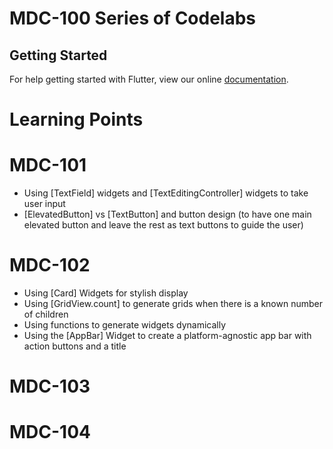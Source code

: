 # MDC-100 Series of Codelabs

## Getting Started

For help getting started with Flutter, view our online
[documentation](https://flutter.io/).

# Learning Points
# MDC-101
- Using [TextField] widgets and [TextEditingController] widgets to take user input
- [ElevatedButton] vs [TextButton] and button design (to have one main elevated button and leave the rest as text buttons to guide the user)

# MDC-102
- Using [Card] Widgets for stylish display
- Using [GridView.count] to generate grids when there is a known number of children
- Using functions to generate widgets dynamically
- Using the [AppBar] Widget to create a platform-agnostic app bar with action buttons and a title

# MDC-103

# MDC-104
